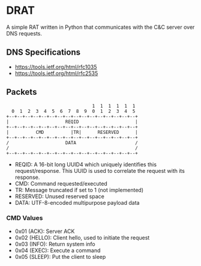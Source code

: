 # DRAT

A simple RAT written in Python that communicates with the C&C server over DNS requests.

## DNS Specifications

- https://tools.ietf.org/html/rfc1035
- https://tools.ietf.org/html/rfc2535

## Packets

```text
                                1  1  1  1  1  1
  0  1  2  3  4  5  6  7  8  9  0  1  2  3  4  5
+--+--+--+--+--+--+--+--+--+--+--+--+--+--+--+--+
|                     REQID                     |
+--+--+--+--+--+--+--+--+--+--+--+--+--+--+--+--+
|          CMD          |TR|      RESERVED      |
+--+--+--+--+--+--+--+--+--+--+--+--+--+--+--+--+
/                     DATA                      /
/                                               /
+--+--+--+--+--+--+--+--+--+--+--+--+--+--+--+--+
```

- REQID: A 16-bit long UUID4 which uniquely identifies this request/response. This UUID is used to correlate the request with its response.
- CMD: Command requested/executed
- TR: Message truncated if set to 1 (not implemented)
- RESERVED: Unused reserved space
- DATA: UTF-8-encoded multipurpose payload data

### CMD Values

- 0x01 (ACK): Server ACK
- 0x02 (HELLO): Client hello, used to initiate the request
- 0x03 (INFO): Return system info
- 0x04 (EXEC): Execute a command
- 0x05 (SLEEP): Put the client to sleep
